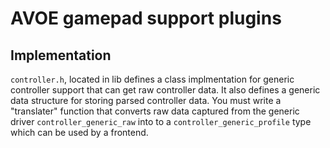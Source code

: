 # AVOE gamepad support plugins


## Implementation
`controller.h`, located in lib defines a class implmentation for generic controller support that can get raw controller data. It also defines a generic data structure for storing parsed controller data. You must write a "translater" function that converts raw data captured from the generic driver `controller_generic_raw` into to a `controller_generic_profile` type which can be used by a frontend.


 
